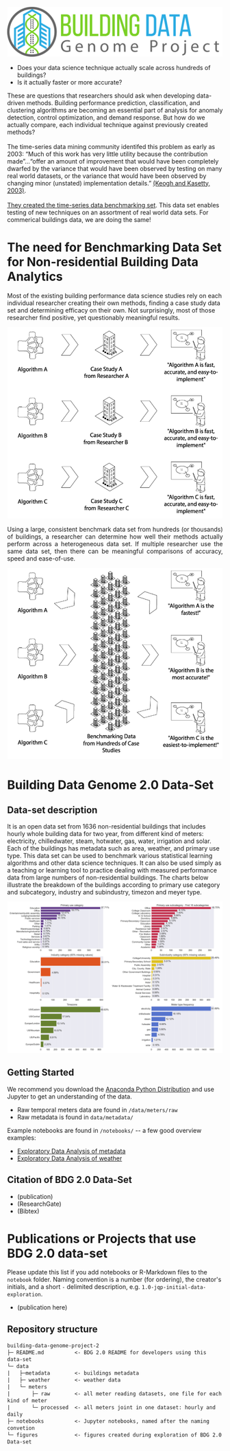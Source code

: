 ![building data genome logo](figures/buildingdatagenome1.png)

- Does your data science technique actually scale across hundreds of buildings?
-  Is it actually faster or more accurate?

These are questions that researchers should ask when developing data-driven methods. Building performance prediction, classification, and clustering algorithms are becoming an essential part of analysis for anomaly detection, control optimization, and demand response. But how do we actually compare, each individual technique against previously created methods?<br>
<br>
The time-series data mining community identifed this problem as early as 2003: “Much of this work has very little utility because the contribution made”...“offer an amount of improvement that would have been completely dwarfed by the variance that would have been observed by testing on many real world datasets, or the variance that would have been observed by changing minor (unstated) implementation details.” <a href="https://link.springer.com/article/10.1023/A:1024988512476">(Keogh and Kasetty, 2003)</a>.<br>
<br>
<a href="http://www.cs.ucr.edu/~eamonn/time_series_data/">They created the time-series data benchmarking set</a>. This data set enables testing of new techniques on an assortment of real world data sets. For commerical buildings data, we are doing the same!

# The need for Benchmarking Data Set for Non-residential Building Data Analytics
Most of the existing building performance data science studies rely on each individual researcher creating their own methods, finding a case study data set and determining efficacy on their own. Not surprisingly, most of those researcher find positive, yet questionably meaningful results.

![old way](figures/Oldway.png)

<div align="justify">Using a large, consistent benchmark data set from hundreds (or thousands) of buildings, a researcher can determine how well their methods actually perform across a heterogeneous data set. If multiple researcher use the same data set, then there can be meaningful comparisons of accuracy, speed and ease-of-use.</div>

![new way](figures/NewWay.png)

# Building Data Genome 2.0 Data-Set
## Data-set description
It is an open data set from 1636 non-residential buildings that includes hourly whole building data for two year, from different kind of meters: electricity, chilledwater, steam, hotwater, gas, water, irrigation and solar. Each of the buildings has metadata such as area, weather, and primary use type. This data set can be used to benchmark various statistical learning algorithms and other data science techniques. It can also be used simply as a teaching or learning tool to practice dealing with measured performance data from large numbers of non-residential buildings. The charts below illustrate the breakdown of the buildings according to primary use category and subcategory, industry and subindustry, timezon and meyer type.<br>

![cat_features](figures/metadata_cat.png)

## Getting Started
We recommend you download the [Anaconda Python Distribution](https://www.continuum.io/downloads) and use Jupyter to get an understanding of the data.
- Raw temporal meters data are found in `/data/meters/raw`
- Raw metadata is found in `data/metadata/`

Example notebooks are found in `/notebooks/` -- a few good overview examples:
- [Exploratory Data Analysis of metadata](notebooks/01_EDA-metadata.ipynb)
- [Exploratory Data Analysis of weather](notebooks/02_EDA-weather.ipynb)

## Citation of BDG 2.0 Data-Set
* (publication)
* (ResearchGate)
* (Bibtex)

# Publications or Projects that use BDG 2.0 data-set
Please update this list if you add notebooks or R-Markdown files to the ``notebook`` folder. Naming convention is a number (for ordering), the creator's initials, and a short `-` delimited description, e.g. `1.0-jqp-initial-data-exploration`.

- (publication here)

## Repository structure
```
building-data-genome-project-2
├─ README.md          <- BDG 2.0 README for developers using this data-set
└─ data
|   ├─metadata        <- buildings metadata
|   ├─ weather        <- weather data
|   └─ meters
|       ├─ raw        <- all meter reading datasets, one file for each kind of meter
|       └─ processed  <- all meters joint in one dataset: hourly and daily
├─ notebooks          <- Jupyter notebooks, named after the naming convetion
└─ figures            <- figures created during exploration of BDG 2.0 Data-set
```


